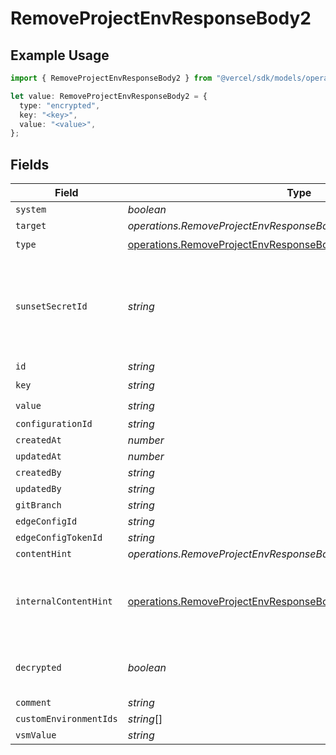 # RemoveProjectEnvResponseBody2

## Example Usage

```typescript
import { RemoveProjectEnvResponseBody2 } from "@vercel/sdk/models/operations/removeprojectenv.js";

let value: RemoveProjectEnvResponseBody2 = {
  type: "encrypted",
  key: "<key>",
  value: "<value>",
};
```

## Fields

| Field                                                                                                                                                    | Type                                                                                                                                                     | Required                                                                                                                                                 | Description                                                                                                                                              |
| -------------------------------------------------------------------------------------------------------------------------------------------------------- | -------------------------------------------------------------------------------------------------------------------------------------------------------- | -------------------------------------------------------------------------------------------------------------------------------------------------------- | -------------------------------------------------------------------------------------------------------------------------------------------------------- |
| `system`                                                                                                                                                 | *boolean*                                                                                                                                                | :heavy_minus_sign:                                                                                                                                       | N/A                                                                                                                                                      |
| `target`                                                                                                                                                 | *operations.RemoveProjectEnvResponseBodyProjectsTarget*                                                                                                  | :heavy_minus_sign:                                                                                                                                       | N/A                                                                                                                                                      |
| `type`                                                                                                                                                   | [operations.RemoveProjectEnvResponseBodyProjectsType](../../models/operations/removeprojectenvresponsebodyprojectstype.md)                               | :heavy_check_mark:                                                                                                                                       | N/A                                                                                                                                                      |
| `sunsetSecretId`                                                                                                                                         | *string*                                                                                                                                                 | :heavy_minus_sign:                                                                                                                                       | This is used to identiy variables that have been migrated from type secret to sensitive.                                                                 |
| `id`                                                                                                                                                     | *string*                                                                                                                                                 | :heavy_minus_sign:                                                                                                                                       | N/A                                                                                                                                                      |
| `key`                                                                                                                                                    | *string*                                                                                                                                                 | :heavy_check_mark:                                                                                                                                       | N/A                                                                                                                                                      |
| `value`                                                                                                                                                  | *string*                                                                                                                                                 | :heavy_check_mark:                                                                                                                                       | N/A                                                                                                                                                      |
| `configurationId`                                                                                                                                        | *string*                                                                                                                                                 | :heavy_minus_sign:                                                                                                                                       | N/A                                                                                                                                                      |
| `createdAt`                                                                                                                                              | *number*                                                                                                                                                 | :heavy_minus_sign:                                                                                                                                       | N/A                                                                                                                                                      |
| `updatedAt`                                                                                                                                              | *number*                                                                                                                                                 | :heavy_minus_sign:                                                                                                                                       | N/A                                                                                                                                                      |
| `createdBy`                                                                                                                                              | *string*                                                                                                                                                 | :heavy_minus_sign:                                                                                                                                       | N/A                                                                                                                                                      |
| `updatedBy`                                                                                                                                              | *string*                                                                                                                                                 | :heavy_minus_sign:                                                                                                                                       | N/A                                                                                                                                                      |
| `gitBranch`                                                                                                                                              | *string*                                                                                                                                                 | :heavy_minus_sign:                                                                                                                                       | N/A                                                                                                                                                      |
| `edgeConfigId`                                                                                                                                           | *string*                                                                                                                                                 | :heavy_minus_sign:                                                                                                                                       | N/A                                                                                                                                                      |
| `edgeConfigTokenId`                                                                                                                                      | *string*                                                                                                                                                 | :heavy_minus_sign:                                                                                                                                       | N/A                                                                                                                                                      |
| `contentHint`                                                                                                                                            | *operations.RemoveProjectEnvResponseBodyProjectsContentHint*                                                                                             | :heavy_minus_sign:                                                                                                                                       | N/A                                                                                                                                                      |
| `internalContentHint`                                                                                                                                    | [operations.RemoveProjectEnvResponseBodyProjectsInternalContentHint](../../models/operations/removeprojectenvresponsebodyprojectsinternalcontenthint.md) | :heavy_minus_sign:                                                                                                                                       | Similar to `contentHints`, but should not be exposed to the user.                                                                                        |
| `decrypted`                                                                                                                                              | *boolean*                                                                                                                                                | :heavy_minus_sign:                                                                                                                                       | Whether `value` and `vsmValue` are decrypted.                                                                                                            |
| `comment`                                                                                                                                                | *string*                                                                                                                                                 | :heavy_minus_sign:                                                                                                                                       | N/A                                                                                                                                                      |
| `customEnvironmentIds`                                                                                                                                   | *string*[]                                                                                                                                               | :heavy_minus_sign:                                                                                                                                       | N/A                                                                                                                                                      |
| `vsmValue`                                                                                                                                               | *string*                                                                                                                                                 | :heavy_minus_sign:                                                                                                                                       | N/A                                                                                                                                                      |